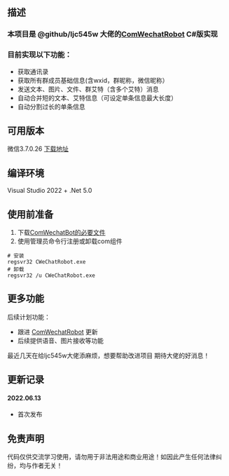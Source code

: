 ## 描述
### 本项目是 @github/ljc545w 大佬的[ComWechatRobot](https://github.com/ljc545w/ComWeChatRobot) C#版实现

### 目前实现以下功能：
- 获取通讯录
- 获取所有群成员基础信息(含wxid，群昵称，微信昵称）
- 发送文本、图片、文件、群艾特（含多个艾特）消息
- 自动合并短的文本、艾特信息（可设定单条信息最大长度）
- 自动分割过长的单条信息


## 可用版本
微信3.7.0.26 [下载地址](https://aichunjing.lanzoui.com/b00dd197e)


## 编译环境
Visual Studio 2022 + .Net 5.0


## 使用前准备
1. 下载[ComWechatBot的必要文件](https://github.com/ljc545w/ComWeChatRobot/tree/master/Release)
2. 使用管理员命令行注册或卸载com组件
```
# 安装
regsvr32 CWeChatRobot.exe
# 卸载
regsvr32 /u CWeChatRobot.exe
```

## 更多功能
后续计划功能：
- 跟进 [ComWechatRobot](https://github.com/ljc545w/ComWeChatRobot) 更新
- 后续提供语音、图片接收等功能

最近几天在给ljc545w大佬添麻烦，想要帮助改进项目
期待大佬的好消息！


## 更新记录
#### 2022.06.13
- 首次发布


## 免责声明
代码仅供交流学习使用，请勿用于非法用途和商业用途！如因此产生任何法律纠纷，均与作者无关！
